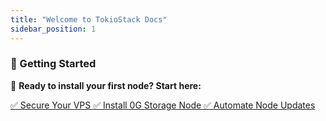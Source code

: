 ```yaml
---
title: "Welcome to TokioStack Docs"
sidebar_position: 1
---
```


### 📌 Getting Started  
🚀 **Ready to install your first node? Start here:**  

<div class="buttonContainer">
  <a class="button button--primary button--lg" href="/docs/VPS-and-Security-Guides/VPS-Guide-Securing-a-Server-to-Host-a-Node"> ✅ Secure Your VPS </a>
  <a class="button button--secondary button--lg" href="/docs/Node-installation-guides/0g-storage-node"> ✅ Install 0G Storage Node </a>
  <a class="button button--primary button--lg" href="/docs/Optimization-and-Maintenance/Automating-node-updates-with-watchtower"> ✅ Automate Node Updates </a>
</div>